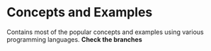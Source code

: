 # Concepts and Examples
Contains most of the popular concepts and examples using various programming languages.
**Check the branches**
